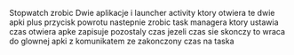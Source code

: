 
Stopwatch zrobic Dwie aplikacje i launcher activity ktory otwiera te dwie apki plus przycisk powrotu 
nastepnie zrobic task managera ktory ustawia czas otwiera apke zapisuje pozostaly czas jezeli czas sie skonczy to wraca do glownej apki z komunikatem ze zakonczony czas
na taska
